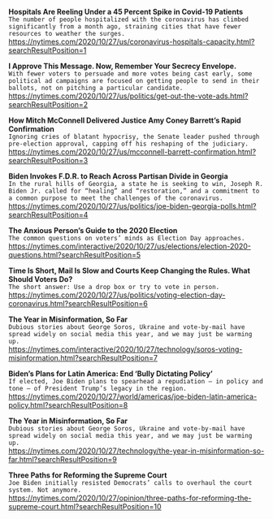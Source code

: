 **Hospitals Are Reeling Under a 45 Percent Spike in Covid-19 Patients**\
`The number of people hospitalized with the coronavirus has climbed significantly from a month ago, straining cities that have fewer resources to weather the surges.`\
https://nytimes.com/2020/10/27/us/coronavirus-hospitals-capacity.html?searchResultPosition=1

**I Approve This Message. Now, Remember Your Secrecy Envelope.**\
`With fewer voters to persuade and more votes being cast early, some political ad campaigns are focused on getting people to send in their ballots, not on pitching a particular candidate.`\
https://nytimes.com/2020/10/27/us/politics/get-out-the-vote-ads.html?searchResultPosition=2

**How Mitch McConnell Delivered Justice Amy Coney Barrett’s Rapid Confirmation**\
`Ignoring cries of blatant hypocrisy, the Senate leader pushed through pre-election approval, capping off his reshaping of the judiciary.`\
https://nytimes.com/2020/10/27/us/mcconnell-barrett-confirmation.html?searchResultPosition=3

**Biden Invokes F.D.R. to Reach Across Partisan Divide in Georgia**\
`In the rural hills of Georgia, a state he is seeking to win, Joseph R. Biden Jr. called for “healing” and “restoration,” and a commitment to a common purpose to meet the challenges of the coronavirus.`\
https://nytimes.com/2020/10/27/us/politics/joe-biden-georgia-polls.html?searchResultPosition=4

**The Anxious Person’s Guide to the 2020 Election**\
`The common questions on voters’ minds as Election Day approaches.`\
https://nytimes.com/interactive/2020/10/27/us/elections/election-2020-questions.html?searchResultPosition=5

**Time Is Short, Mail Is Slow and Courts Keep Changing the Rules. What Should Voters Do?**\
`The short answer: Use a drop box or try to vote in person.`\
https://nytimes.com/2020/10/27/us/politics/voting-election-day-coronavirus.html?searchResultPosition=6

**The Year in Misinformation, So Far**\
`Dubious stories about George Soros, Ukraine and vote-by-mail have spread widely on social media this year, and we may just be warming up.`\
https://nytimes.com/interactive/2020/10/27/technology/soros-voting-misinformation.html?searchResultPosition=7

**Biden’s Plans for Latin America: End ‘Bully Dictating Policy’**\
`If elected, Joe Biden plans to spearhead a repudiation — in policy and tone — of President Trump’s legacy in the region.`\
https://nytimes.com/2020/10/27/world/americas/joe-biden-latin-america-policy.html?searchResultPosition=8

**The Year in Misinformation, So Far**\
`Dubious stories about George Soros, Ukraine and vote-by-mail have spread widely on social media this year, and we may just be warming up.`\
https://nytimes.com/2020/10/27/technology/the-year-in-misinformation-so-far.html?searchResultPosition=9

**Three Paths for Reforming the Supreme Court**\
`Joe Biden initially resisted Democrats’ calls to overhaul the court system. Not anymore.`\
https://nytimes.com/2020/10/27/opinion/three-paths-for-reforming-the-supreme-court.html?searchResultPosition=10

